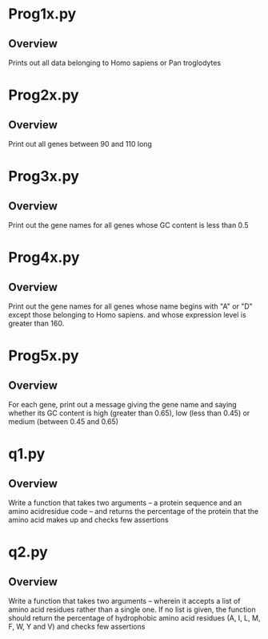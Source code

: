 # Prog1x.py 
## Overview
Prints out all data belonging to Homo sapiens or Pan troglodytes

# Prog2x.py 
## Overview
Print out all genes between 90 and 110 long

# Prog3x.py 
## Overview
Print out the gene names for all genes whose GC content is less than 0.5

# Prog4x.py 
## Overview
Print out the gene names for all genes whose name begins with "A" or "D" except those belonging to Homo sapiens. and whose expression level is greater than 160.

# Prog5x.py 
## Overview 
For each gene, print out a message giving the gene name and saying whether its GC content is high (greater than 0.65), low (less than 0.45) or medium (between 0.45 and 0.65)

# q1.py 
## Overview
Write a function that takes two arguments – a protein sequence and an amino acidresidue code – and returns the percentage of the protein that the amino acid makes up and checks few assertions 

#  q2.py 
##  Overview 
Write a function that takes two arguments – wherein it accepts a list of amino acid residues rather than a single one. If no list is given, the function should return the percentage of hydrophobic amino acid residues (A, I, L, M, F, W, Y and V) and checks few assertions
